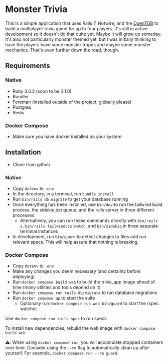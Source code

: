 # Monster Trivia

This is a simple application that uses Rails 7, Hotwire, and the [OpenTDB](https://opentdb.com) to build a multiplayer trivia game for up to four players. It's still in active development so it doesn't do that quite yet. Maybe it will grow up someday. It's also not particularly monster themed yet, but I was initially thinking to have the players have some monster tropes and maybe some monster mechanics. That's even further down the road, though.

## Requirements

### Native

* Ruby 3.0.3 (soon to be 3.1.0)
* Bundler
* Foreman (installed outside of the project, globally please)
* Postgres
* Redis

### Docker Compose

* Make sure you have docker installed on your system

## Installation

* Clone from github

###  Native

* Copy `dotenv` to `.env`
* In the directory, in a terminal, run `bundle install`
* Run `bin/rails db:migrate` to get your database running
* Once everything has been installed, use `bin/dev` to run the tailwind build process, the sidekiq job queue, and the rails server in three different processes.
  * Alternatively, you can run these commands directly with `bin/rails s`, `bin/rails tailwindcss:watch`, and `bin/sidekiq` in three separate terminal instances
* In development, run `bin/guard` to detect changes to files and run relevant specs. This will help assure that nothing is breaking.

### Docker Compose

* Copy `dotenv` to `.env`
* Make any changes you deem necessary (and certainly before deploying)
* Run `docker compose build web` to build the trivia_app image ahead of time (many utilities and tools depend on it)
* Run `docker compose run rails db:migrate` to run database migrations
* Run `docker compose up` to start the suite
  * Optionally run `docker compose run web bin/guard` to start the rspec watcher.

Use `docker compose run rails spec` to run specs

To install new dependencies, rebuild the web image with `docker compose build web`

⚠️: When using `docker compose run`, you will accumulate stopped containers over time. Consider using the `--rm` flag to automatically clean up after yourself. For example, `docker compose run --rm guard`.
